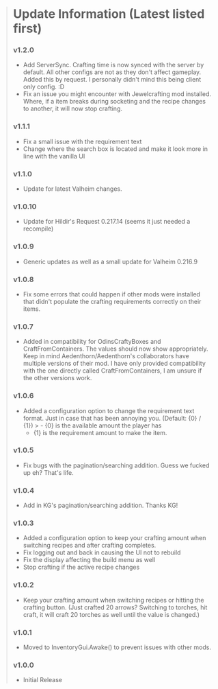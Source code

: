 > # Update Information (Latest listed first)
> ### v1.2.0
> - Add ServerSync. Crafting time is now synced with the server by default. All other configs are not as they don't affect gameplay. Added this by request. I personally didn't mind this being client only config. :D
> - Fix an issue you might encounter with Jewelcrafting mod installed. Where, if a item breaks during socketing and the recipe changes to another, it will now stop crafting.
> ### v1.1.1
> - Fix a small issue with the requirement text
> - Change where the search box is located and make it look more in line with the vanilla UI
> ### v1.1.0
> - Update for latest Valheim changes.
> ### v1.0.10
> - Update for Hildir's Request 0.217.14 (seems it just needed a recompile)
> ### v1.0.9
> - Generic updates as well as a small update for Valheim 0.216.9
> ### v1.0.8
> - Fix some errors that could happen if other mods were installed that didn't populate the crafting requirements correctly on their items.
> ### v1.0.7
> - Added in compatibility for OdinsCraftyBoxes and CraftFromContainers. The values should now show appropriately. Keep
    in mind Aedenthorn/Aedenthorn's collaborators have multiple versions of their mod. I have only provided
    compatibility with the one directly called CraftFromContainers, I am unsure if the other versions work.
> ### v1.0.6
> - Added a configuration option to change the requirement text format. Just in case that has been annoying you. (Default: {0} / {1})
    >   - {0} is the available amount the player has
>   - {1} is the requirement amount to make the item.
> ### v1.0.5
> - Fix bugs with the pagination/searching addition. Guess we fucked up eh? That's life.
> ### v1.0.4
> - Add in KG's pagination/searching addition. Thanks KG!
> ### v1.0.3
> - Added a configuration option to keep your crafting amount when switching recipes and after crafting completes.
> - Fix logging out and back in causing the UI not to rebuild
> - Fix the display affecting the build menu as well
> - Stop crafting if the active recipe changes
> ### v1.0.2
> - Keep your crafting amount when switching recipes or hitting the crafting button. (Just crafted 20 arrows? Switching
    to torches, hit craft, it will craft 20 torches as well until the value is changed.)
> ### v1.0.1
> - Moved to InventoryGui.Awake() to prevent issues with other mods.
> ### v1.0.0
> - Initial Release